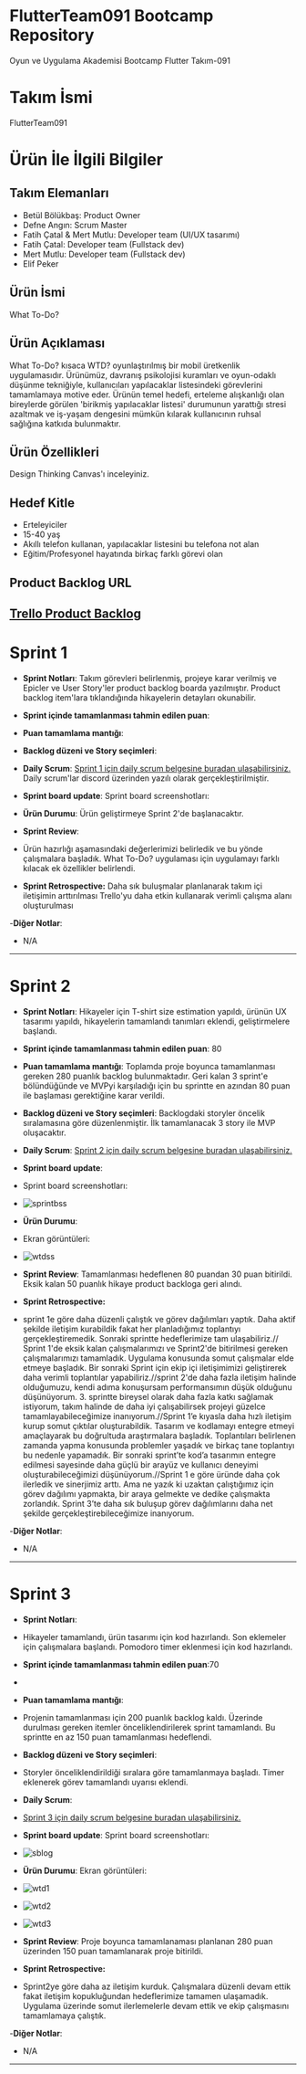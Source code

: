 # FlutterTeam091 Bootcamp Repository
Oyun ve Uygulama Akademisi Bootcamp Flutter Takım-091 

# **Takım İsmi**

FlutterTeam091

# Ürün İle İlgili Bilgiler

## Takım Elemanları

- Betül Bölükbaş: Product Owner
- Defne Angın: Scrum Master
- Fatih Çatal & Mert Mutlu: Developer team (UI/UX tasarımı)
- Fatih Çatal: Developer team (Fullstack dev)
- Mert Mutlu: Developer team (Fullstack dev)
- Elif Peker

## Ürün İsmi

What To-Do?

## Ürün Açıklaması

What To-Do? kısaca WTD? oyunlaştırılmış bir mobil üretkenlik uygulamasıdır. Ürünümüz, davranış psikolojisi kuramları ve oyun-odaklı düşünme tekniğiyle, kullanıcıları yapılacaklar listesindeki görevlerini tamamlamaya motive eder. Ürünün temel hedefi, erteleme alışkanlığı olan bireylerde görülen 'birikmiş yapılacaklar listesi' durumunun yarattığı stresi azaltmak ve iş-yaşam dengesini mümkün kılarak kullanıcının ruhsal sağlığına katkıda bulunmaktır.

## Ürün Özellikleri

Design Thinking Canvas'ı inceleyiniz.

## Hedef Kitle

- Erteleyiciler
- 15-40 yaş
- Akıllı telefon kullanan, yapılacaklar listesini bu telefona not alan
- Eğitim/Profesyonel hayatında birkaç farklı görevi olan

## Product Backlog URL

[Trello Product Backlog](https://trello.com/invite/b/VZcQccu3/576aae3de334fc50a049f1db52c9db85/wtd-product-backlog)
---

# Sprint 1

- **Sprint Notları**: Takım görevleri belirlenmiş, projeye karar verilmiş ve Epicler ve User Story'ler product backlog boarda yazılmıştır. Product backlog item'lara tıklandığında hikayelerin detayları okunabilir.

- **Sprint içinde tamamlanması tahmin edilen puan**: 

- **Puan tamamlama mantığı**:

- **Backlog düzeni ve Story seçimleri**: 


- **Daily Scrum**: [Sprint 1 için daily scrum belgesine buradan ulaşabilirsiniz.](https://docs.google.com/document/d/1DSeoj0IPGtL-suErZNaE9jIYqy4eEtH-nxACXVVoLkE/edit?usp=sharing)
Daily scrum'lar discord üzerinden yazılı olarak gerçekleştirilmiştir.

- **Sprint board update**: Sprint board screenshotları: 


- **Ürün Durumu**:
Ürün geliştirmeye Sprint 2'de başlanacaktır.


- **Sprint Review**: 
- Ürün hazırlığı aşamasındaki değerlerimizi belirledik ve bu yönde çalışmalara başladık. What To-Do? uygulaması için uygulamayı farklı kılacak ek özellikler belirlendi.


- **Sprint Retrospective:**
Daha sık buluşmalar planlanarak takım içi iletişimin arttırılması
Trello'yu daha etkin kullanarak verimli çalışma alanı oluşturulması

-**Diğer Notlar**:
- N/A

---

# Sprint 2

- **Sprint Notları**: Hikayeler için T-shirt size estimation yapıldı, ürünün UX tasarımı yapıldı, hikayelerin tamamlandı tanımları eklendi, geliştirmelere başlandı.

- **Sprint içinde tamamlanması tahmin edilen puan**: 80

- **Puan tamamlama mantığı**:  Toplamda proje boyunca tamamlanması gereken 280 puanlık backlog bulunmaktadır. Geri kalan 3 sprint'e bölündüğünde  ve MVPyi karşıladığı için bu sprintte en azından 80 puan ile başlaması gerektiğine karar verildi.

- **Backlog düzeni ve Story seçimleri**: Backlogdaki storyler öncelik sıralamasına göre düzenlenmiştir. İlk tamamlanacak 3 story ile MVP oluşacaktır.


- **Daily Scrum**: [Sprint 2 için daily scrum belgesine buradan ulaşabilirsiniz.](https://docs.google.com/document/d/1UhHxOKS5XPDGUEqN_U-SIU3q2QGkN2rcFnKrQiSntg8/edit?usp=sharing)

- **Sprint board update**: 
- Sprint board screenshotları:
- ![sprintbss](https://user-images.githubusercontent.com/91016593/169899365-c05e17bc-1968-4556-abab-27f666ca3749.PNG)

- **Ürün Durumu**: 
- Ekran görüntüleri:
- ![wtdss](https://user-images.githubusercontent.com/91016593/169899195-f3c85961-760b-497f-bc82-d12285014d73.PNG)


- **Sprint Review**: 
Tamamlanması hedeflenen 80 puandan 30 puan bitirildi. Eksik kalan 50 puanlık hikaye product backloga geri alındı.

- **Sprint Retrospective:** 
- sprint 1e göre daha düzenli çalıştık ve görev dağılımları yaptık. Daha aktif şekilde iletişim kurabildik fakat her planladığımız toplantıyı gerçekleştiremedik. Sonraki sprintte hedeflerimize tam ulaşabiliriz.// Sprint 1'de eksik kalan çalışmalarımızı ve Sprint2'de bitirilmesi gereken çalışmalarımızı tamamladık. Uygulama konusunda somut çalışmalar elde etmeye başladık. Bir sonraki Sprint için ekip içi iletişimimizi geliştirerek daha verimli toplantılar yapabiliriz.//sprint 2'de daha fazla iletişim halinde olduğumuzu, kendi adıma konuşursam performansımın düşük olduğunu düşünüyorum. 3. sprintte bireysel olarak daha fazla katkı sağlamak istiyorum, takım halinde de daha iyi çalışabilirsek projeyi güzelce tamamlayabileceğimize inanıyorum.//Sprint 1’e kıyasla daha hızlı iletişim kurup somut çıktılar oluşturabildik. Tasarım ve kodlamayı entegre etmeyi amaçlayarak bu doğrultuda araştırmalara başladık. Toplantıları belirlenen zamanda yapma konusunda problemler yaşadık ve birkaç tane toplantıyı bu nedenle yapamadık. Bir sonraki sprint’te kod’a tasarımın entegre edilmesi sayesinde daha güçlü bir arayüz ve kullanıcı deneyimi oluşturabileceğimizi düşünüyorum.//Sprint 1 e göre üründe daha çok ilerledik ve sinerjimiz arttı. Ama ne yazık ki uzaktan çalıştığımız için görev dağılımı yapmakta, bir araya gelmekte ve dedike çalışmakta zorlandık. Sprint 3’te daha sık buluşup görev dağılımlarını daha net şekilde gerçekleştirebileceğimize inanıyorum.


-**Diğer Notlar**:
- N/A


---

# Sprint 3

- **Sprint Notları**: 
- Hikayeler tamamlandı, ürün tasarımı için kod hazırlandı. Son eklemeler için çalışmalara başlandı. Pomodoro timer eklenmesi için kod hazırlandı.

- **Sprint içinde tamamlanması tahmin edilen puan**:70
- 

- **Puan tamamlama mantığı**:
- Projenin tamamlanması için 200 puanlık backlog kaldı. Üzerinde durulması gereken itemler önceliklendirilerek sprint tamamlandı. Bu sprintte en az 150 puan tamamlanması hedeflendi. 

- **Backlog düzeni ve Story seçimleri**: 
- Storyler önceliklendirildiği sıralara göre tamamlanmaya başladı. Timer eklenerek görev tamamlandı uyarısı eklendi.


- **Daily Scrum**: 
- [Sprint 3 için daily scrum belgesine buradan ulaşabilirsiniz.](https://docs.google.com/document/d/1vdq_oda4mUmG3uN-5u-50ypZmPmlC7hJ/edit?usp=sharing&ouid=114758085520175888357&rtpof=true&sd=true)

- **Sprint board update**: Sprint board screenshotları: 
- ![sblog](https://user-images.githubusercontent.com/91016593/172240799-15b622b6-3a90-464f-8757-25963139ca93.PNG)


- **Ürün Durumu**: Ekran görüntüleri:
- ![wtd1](https://user-images.githubusercontent.com/91016593/172237310-233a4c55-b6d4-4399-943f-30800edebe15.PNG)
- ![wtd2](https://user-images.githubusercontent.com/91016593/172237323-8b967551-0848-4027-830e-c13a8f70ea79.PNG)
- ![wtd3](https://user-images.githubusercontent.com/91016593/172237337-90f32503-ff1e-497f-b1e2-12cfb932907a.PNG)



- **Sprint Review**: 
Proje boyunca tamamlanaması planlanan 280 puan üzerinden 150 puan tamamlanarak proje bitirildi.

- **Sprint Retrospective:**
- Sprint2ye göre daha az iletişim kurduk. Çalışmalara düzenli devam ettik fakat iletişim kopukluğundan hedeflerimize tamamen ulaşamadık. Uygulama üzerinde somut ilerlemelerle devam ettik ve ekip çalışmasını tamamlamaya çalıştık. 


-**Diğer Notlar**:
- N/A


---
